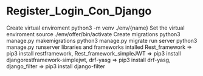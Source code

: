 # Register_Login_Con_Django

Create virtual enviroment
python3 -m venv ./env/{name}
Set the virtual enviroment
source ./env/offer/bin/activate
Create migrations
python3 manage.py makemigrations
python3 manage.py migrate
run server
python3 manage.py runserver
libraries and frameworks intalled
Rest_framework => pip3 install restframework,
Rest_framework_simpleJWT => pip3 install djangorestframework-simplejwt,
drf-yasg => pip3 install drf-yasg,
django_filter => pip3 install django-filter
